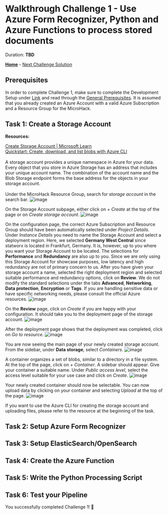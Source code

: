 # Walkthrough Challenge 1 -  Use Azure Form Recognizer, Python and Azure Functions to process stored documents

Duration: **TBD**

**[Home](../../Readme.md)** - [Next Challenge Solution](../challenges/challenge-2/solution.md)

## Prerequisites

In order to complete Challenge 1, make sure to complete the Development Setup under [Link](../../Readme.md) and read through the [General Prerequisites](../../Readme.md#prerequisites). It is assumed that you already created an Azure Account with a valid Azure Subscription and a Resource Group for the MicroHack.

## Task 1: Create a Storage Account

**Resources:**

[Create Storage Account | Microsoft Learn](https://learn.microsoft.com/en-us/azure/storage/common/storage-account-create?tabs=azure-portal)\
[Quickstart: Create, download, and list blobs with Azure CLI](https://learn.microsoft.com/en-us/azure/storage/blobs/storage-quickstart-blobs-cli)\
\
A storage account provides a unique namespace in Azure for your data. Every object that you store in Azure Storage has an address that includes your unique account name. The combination of the account name and the Blob Storage endpoint forms the base address for the objects in your storage account.\
\
Under the MicroHack Resource Group, search for *storage account* in the search bar.
![image](./images/storage_account_0.png)

On the Storage Account subpage, either click on *+ Create* at the top of the page or on *Create storage account*.
![image](./images/storage_account_1.png)

On the configuration page, the correct Azure Subscription and Resource Group should have been automatically selected under *Project Details*. Under *Instance Details* you need to name the Storage Account and select a deployment region. Here, we selected **Germany West Central** since statworx is located in Frankfurt, Germany. It is, however, up to you where you want your Storage Account to be located. The selections for **Performance** and **Redundancy** are also up to you. Since we are only using this Storage Account for showcase purposes, low latency and high redundancy are not of primary concern to us. After you have given your storage account a name, selected the right deployment region and selected suitable performance and redundancy options, click on **Review**. We do not modify the standard selections under the tabs **Advanced**, **Networking**, **Data protection**, **Encryption** or **Tags**. If you are handling sensitive data or have specific networking needs, please consult the official Azure resources.
![image](./images/storage_account_2.png)

On the **Review** page, click on *Create* if you are happy with your configuration. It should take you to the deployment page of the storage account.
![image](./images/storage_account_3.png)

After the deployment page shows that the deployment was completed, click on *Go to resource*.
![image](./images/storage_account_4.png)

You are now seeing the main page of your newly created storage account. From the sidebar, under **Data storage**, select *Containers*.
![image](./images/storage_account_5.png)

A container organizes a set of blobs, similar to a directory in a file system. At the top of the page, click on *+ Container*. A sidebar should appear. Give your container a suitable name. Under *Public access level*, select the access level suitable for your use case and click on *Create*.
![image](./images/storage_account_6.png)

Your newly created container should now be selectable. You can now upload data by clicking on your container and selecting *Upload* at the top of the page.
![image](./images/storage_account_7.png)

If you want to use the Azure CLI for creating the storage account and uploading files, please refer to the resource at the beginning of the task.
## Task 2: Setup Azure Form Recognizer

## Task 3: Setup ElasticSearch/OpenSearch

## Task 4: Create the Azure Function

## Task 5: Write the Python Processing Script

## Task 6: Test your Pipeline

You successfully completed Challenge 1! 🚀
